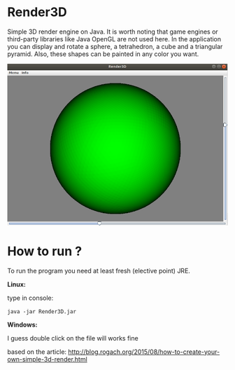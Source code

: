 # Render3D
Simple 3D render engine on Java.
It is worth noting that game engines or third-party libraries like Java OpenGL are not used here. In the application you can display and rotate a sphere, a tetrahedron, a cube and a triangular pyramid. Also, these shapes can be painted in any color you want.


![alt text](https://github.com/ProValdi/Render3D/blob/master/sphere.png)

# How to run ?
To run the program you need at least fresh (elective point) JRE.

**Linux:**

type in console:

```
java -jar Render3D.jar 
```
**Windows:**

I guess double click on the file will works fine


based on the article:
http://blog.rogach.org/2015/08/how-to-create-your-own-simple-3d-render.html
